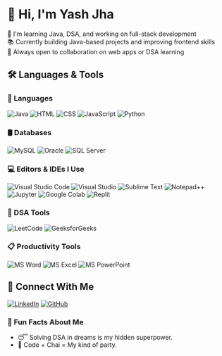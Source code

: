# 👋 Hi, I'm Yash Jha

🚀 I'm learning Java, DSA, and working on full-stack development  
📚 Currently building Java-based projects and improving frontend skills  
🤝 Always open to collaboration on web apps or DSA learning

## 🛠️ Languages & Tools

### 🚀 Languages
![Java](https://img.shields.io/badge/-Java-orange)
![HTML](https://img.shields.io/badge/-HTML5-red)
![CSS](https://img.shields.io/badge/-CSS3-blue)
![JavaScript](https://img.shields.io/badge/-JavaScript-yellow)
![Python](https://img.shields.io/badge/-Python-3776AB?logo=python&logoColor=white)



### 🛢️ Databases
![MySQL](https://img.shields.io/badge/-MySQL-blue)
![Oracle](https://img.shields.io/badge/-Oracle_DB-red)
![SQL Server](https://img.shields.io/badge/-MS_SQL_Server-lightgrey)


### 💻 Editors & IDEs I Use
![Visual Studio Code](https://img.shields.io/badge/-VS_Code-007ACC?logo=visual-studio-code&logoColor=white&style=flat)
![Visual Studio](https://img.shields.io/badge/-Visual_Studio-5C2D91?logo=visual-studio&logoColor=white&style=flat)
![Sublime Text](https://img.shields.io/badge/-Sublime_Text-FF9800?logo=sublime-text&logoColor=white&style=flat)
![Notepad++](https://img.shields.io/badge/-Notepad++-90E59A?logo=notepadplusplus&logoColor=black&style=flat)
![Jupyter](https://img.shields.io/badge/-Jupyter-F37626?logo=jupyter&logoColor=white&style=flat)
![Google Colab](https://img.shields.io/badge/-Google_Colab-F9AB00?logo=google-colab&logoColor=black&style=flat)
![Replit](https://img.shields.io/badge/-Replit-667881?logo=replit&logoColor=white&style=flat)

### 🧠 DSA Tools
![LeetCode](https://img.shields.io/badge/-LeetCode-black)
![GeeksforGeeks](https://img.shields.io/badge/-GFG-green)

### 📋 Productivity Tools
![MS Word](https://img.shields.io/badge/-MS_Word-2B579A?logo=microsoftword&logoColor=white)
![MS Excel](https://img.shields.io/badge/-MS_Excel-217346?logo=microsoftexcel&logoColor=white)
![MS PowerPoint](https://img.shields.io/badge/-MS_PowerPoint-B7472A?logo=microsoftpowerpoint&logoColor=white)

## 🔗 Connect With Me
[![LinkedIn](https://img.shields.io/badge/-LinkedIn-blue?logo=Linkedin&logoColor=white)](https://www.linkedin.com/in/yashjha251/)
[![GitHub](https://img.shields.io/badge/-GitHub-black?logo=github)](https://github.com/yashjha2510)

### 🎯 Fun Facts About Me

- 😴 Solving DSA in dreams is my hidden superpower.
- 🍕 Code + Chai = My kind of party.


